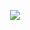 <p align="center">
  <img src=https://capsule-render.vercel.app/api?type=waving&height=150&color=gradient&text=Hey,%20Everyone!&descAlign=50"/>
</p>

<!--
**joshuaa44/joshuaa44** is a ✨ _special_ ✨ repository because its `README.md` (this file) appears on your GitHub profile.

